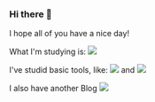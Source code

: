 ### Hi there 👋 
I hope all of you have a nice day!

What I'm studying is: 
<img src="https://img.shields.io/badge/Python-3776AB?style=flat-square&logo=python&logoColor=white"/>

I've studid basic tools, like: <img src="https://img.shields.io/badge/HTML5-E34F26?style=flat-square&logo=HTML5&logoColor=white"/> and <img src="https://img.shields.io/badge/CSS3-1572B6?style=flat-square&logo=CSS3&logoColor=white"/>

I also have another Blog <a href="https://www.notion.so/Python-6d7b7b4fb61547d6adf683f2500c2d1f" target="_blank"><img src="https://img.shields.io/badge/Notion-000000?style=flat-squre&logo=Notion&logoColor=white"/></a>

<!--
**lukyday007/lukyday007** is a ✨ _special_ ✨ repository because its `README.md` (this file) appears on your GitHub profile.

Here are some ideas to get you started:

- 🔭 I’m currently working on ...
- 🌱 I’m currently learning python ...
- 👯 I’m looking to collaborate on ...
- 🤔 I’m looking for help with ...
- 💬 Ask me about ...
- 📫 How to reach me: ...
- 😄 Pronouns: ...
- ⚡ Fun fact: ...
-->
